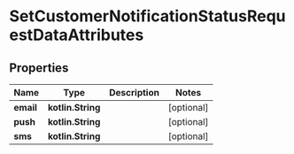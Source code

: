
# SetCustomerNotificationStatusRequestDataAttributes

## Properties
| Name | Type | Description | Notes |
| ------------ | ------------- | ------------- | ------------- |
| **email** | **kotlin.String** |  |  [optional] |
| **push** | **kotlin.String** |  |  [optional] |
| **sms** | **kotlin.String** |  |  [optional] |



